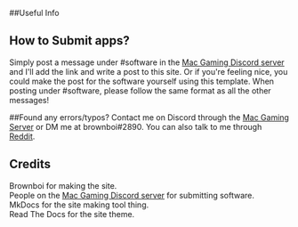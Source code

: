 ##Useful Info

## How to Submit apps?
Simply post a message under #software in the [Mac Gaming Discord server](https://discord.com/invite/kv9k7SvC8X) and I'll add the link and write a post to this site. Or if you're feeling nice, you could make the post for the software yourself using this template. When posting under #software, please follow the same format as all the other messages! 

##Found any errors/typos?
Contact me on Discord through the [Mac Gaming Server](https://discord.com/invite/kv9k7SvC8X) or DM me at brownboi#2890. You can also talk to me through [Reddit](https://www.reddit.com/user/areapp).

## Credits
Brownboi for making the site.
<br>People on the [Mac Gaming Discord server](https://discord.com/invite/kv9k7SvC8X) for submitting software.
<br>MkDocs for the site making tool thing.
<br> Read The Docs for the site theme.